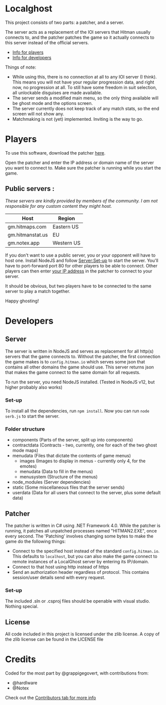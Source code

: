 # Localghost
This project consists of two parts: a patcher, and a server.

The server acts as a replacement of the IOI servers that Hitman usually connects to, and the patcher patches the game so it actually connects to this server instead of the official servers.
- [Info for players](#players)
- [Info for developers](#developers)

Things of note:

- While using this, there is no connection at all to any IOI server (I think). This means you will not have your regular progression data, and right now, no progression at all. To still have some freedom in suit selection, all unlockable disguises are made available.
- The server sends a modified main menu, so the only thing available will be ghost mode and the options screen.
- The server currently does not keep track of any match stats, so the end screen will not show any.
- Matchmaking is not (yet) implemented. Inviting is the way to go.

# Players
To use this software, download the patcher [here](https://gitlab.com/grappigegovert/localghost/-/jobs/artifacts/master/download?job=build_patcher).

Open the patcher and enter the IP address or domain name of the server you want to connect to.
Make sure the patcher is running while you start the game.

## Public servers : 
_These servers are kindly provided by members of the community. I am not responsible for any custom content they might host._

| Host | Region |
| ------ | ------ |
| gm.hitmaps.com | Eastern US |
| gm.hitmanstat.us  | EU |
| gm.notex.app | Western US |

If you don't want to use a public server, you or your opponent will have to host one. Install NodeJS and follow [Server:Set-up](#set-up) to start the server. You'll have to port-forward port 80 for other players to be able to connect. Other players can then enter [your IP address](https://ident.me/) in the patcher to connect to your server.

It should be obvious, but two players have to be connected to the same server to play a match together.

Happy ghosting!

# Developers

## Server

The server is written in NodeJS and serves as replacement for all http(s) servers that the game connects to.
Without the patcher, the first connection the game makes is to `config.hitman.io` which serves some json that contains all other domains the game should use.
This server returns json that makes the game connect to the same domain for all requests.

To run the server, you need NodeJS installed. (Tested in NodeJS v12, but higher probably also works)

### Set-up
To install all the dependencies, run `npm install`. Now you can run `node serb.js` to start the server.

### Folder structure
- components (Parts of the server, split up into components)
- contractdata (Contracts - two, currently, one for each of the two ghost mode maps)
- menudata (Files that dictate the contents of game menus)
  - images (Images to display in menus - currently only 4, for the emotes)
  - menudata (Data to fill in the menus)
  - menusystem (Structure of the menus)
- node_modules (Server dependencies)
- static (Some miscellaneous files that the server sends)
- userdata (Data for all users that connect to the server, plus some default data)

## Patcher

The patcher is written in C# using .NET Framework 4.0. While the patcher is running, it patches all unpatched processes named "HITMAN2.EXE", once every second.
The 'Patching' involves changing some bytes to make the game do the following things:
- Connect to the specified host instead of the standard `config.hitman.io`.
This defaults to `localhost`, but you can also make the game connect to remote instances of a LocalGhost server by entering its IP/domain.
- Connect to that host using http instead of https
- Send an authorization header regardless of protocol. This contains session/user details send with every request.

### Set-up
The included .sln or .csproj files should be openable with visual studio. Nothing special.

## License
All code included in this project is licensed under the zlib license.
A copy of the zlib license can be found in the LICENSE file

# Credits

Coded for the most part by @grappigegovert, with contributions from:
 - @hardIware
 - @Notex

Check out the [Contributors tab for more info](https://gitlab.com/grappigegovert/localghost/-/graphs/master)
